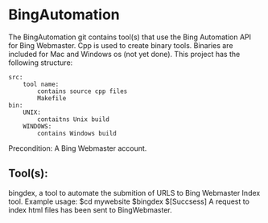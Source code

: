 BingAutomation
==============

The BingAutomation git contains tool(s) that use the Bing Automation API for Bing Webmaster. 
Cpp is used to create binary tools. Binaries are included for Mac and Windows os (not yet done).
This project has the following structure:

	src:
		tool name:
			contains source cpp files
			Makefile
	bin:
		UNIX:
			contaitns Unix build
		WINDOWS:
			contains Windows build

Precondition: A Bing Webmaster account.

Tool(s):
--------
bingdex, a tool to automate the submition of URLS to Bing Webmaster Index tool. 
Example usage: 
	$cd mywebsite
	$bingdex
	$[Succsess] A request to index html files has been sent to BingWebmaster.


